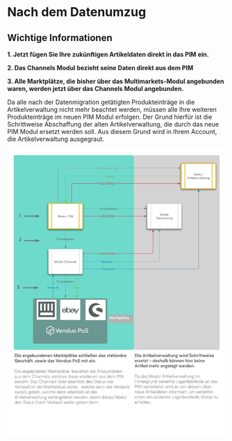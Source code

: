 # Nach dem Datenumzug

## Wichtige Informationen

**1. Jetzt fügen Sie Ihre zukünftigen Artikeldaten direkt in das PIM ein.**

**2. Das Channels Modul bezieht seine Daten direkt aus dem PIM**

**3. Alle Marktplätze, die bisher über das Multimarkets-Modul angebunden waren, werden jetzt über das Channels Modul angebunden.**


Da alle nach der Datenmigration getätigten Produkteinträge in die Artikelverwaltung nicht mehr beachtet werden, müssen alle Ihre weiteren Produkteinträge im neuen PIM Modul erfolgen. Der Grund hierfür ist die Schrittweise Abschaffung der alten Artikelverwaltung, die durch das neue PIM Modul ersetzt werden soll. Aus diesem Grund wird in Ihrem Account, die Artikelverwaltung ausgegraut.

![PIMneu](Artikelverwaltung-Datenmigration/PIMneu.jpg)
